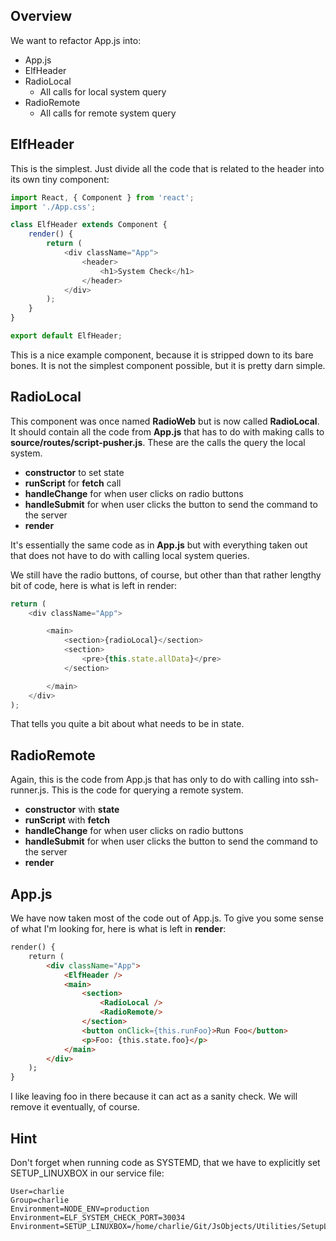 ## Overview

We want to refactor App.js into:

- App.js
- ElfHeader
- RadioLocal
  - All calls for local system query
- RadioRemote
  - All calls for remote system query

## ElfHeader

This is the simplest. Just divide all the code that is related to the header into its own tiny component:

```javascript
import React, { Component } from 'react';
import './App.css';

class ElfHeader extends Component {
    render() {
        return (
            <div className="App">
                <header>
                    <h1>System Check</h1>
                </header>
            </div>
        );
    }
}

export default ElfHeader;
```

This is a nice example component, because it is stripped down to its bare bones. It is not the simplest component possible, but it is pretty darn simple.

## RadioLocal

This component was once named **RadioWeb** but is now called **RadioLocal**. It should contain all the code from **App.js** that has to do with making calls to **source/routes/script-pusher.js**. These are the calls the query the local system.

- **constructor** to set state
- **runScript** for **fetch** call
- **handleChange** for when user clicks on radio buttons
- **handleSubmit** for when user clicks the button to send the command to the server
- **render**

It's essentially the same code as in **App.js** but with everything taken out that does not have to do with calling local system queries.

We still have the radio buttons, of course, but other than that rather lengthy bit of code, here is what is left in render:

```javascript
return (
    <div className="App">

        <main>
            <section>{radioLocal}</section>
            <section>
                <pre>{this.state.allData}</pre>
            </section>

        </main>
    </div>
);
```

That tells you quite a bit about what needs to be in state.

## RadioRemote

Again, this is the code from App.js that has only to do with calling into ssh-runner.js. This is the code for querying a remote system.

- **constructor** with **state**
- **runScript** with **fetch**
- **handleChange** for when user clicks on radio buttons
- **handleSubmit** for when user clicks the button to send the command to the server
- **render**

## App.js

We have now taken most of the code out of App.js. To give you some sense of what I'm looking for, here is what is left in **render**:

```html
render() {                                                    
    return (                                                  
        <div className="App">                                 
            <ElfHeader />                                     
            <main>                                            
                <section>                                     
                    <RadioLocal />                              
                    <RadioRemote/>                            
                </section>                                    
                <button onClick={this.runFoo}>Run Foo</button>
                <p>Foo: {this.state.foo}</p>                  
            </main>                                           
        </div>                                                
    );                                                        
}                                                             
```

I like leaving foo in there because it can act as a sanity check. We will remove it eventually, of course.

## Hint

Don't forget when running code as SYSTEMD, that we have to explicitly set SETUP_LINUXBOX in our service file:

```
User=charlie
Group=charlie
Environment=NODE_ENV=production
Environment=ELF_SYSTEM_CHECK_PORT=30034
Environment=SETUP_LINUXBOX=/home/charlie/Git/JsObjects/Utilities/SetupLinuxBox
```
